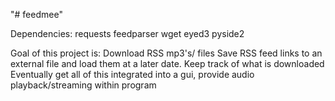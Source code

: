 "# feedmee" 

Dependencies:
requests
feedparser
wget
eyed3
pyside2

Goal of this project is:
Download RSS mp3's/ files
Save RSS feed links to an external file and load them at a later date.
Keep track of what is downloaded
Eventually get all of this integrated into a gui, provide audio playback/streaming within program
